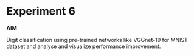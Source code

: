 # Experiment 6

**AIM**

Digit classification using pre-trained networks like VGGnet-19 for MNIST dataset and analyse and visualize performance improvement.
